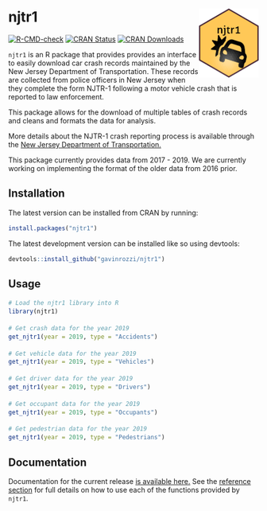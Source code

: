 # njtr1 <a href='https://gavinrozzi.github.io/njtr1/'><img src='man/figures/logo.png' align="right" height="139" /></a>

  <!-- badges: start -->
  [![R-CMD-check](https://github.com/gavinrozzi/njtr1/workflows/R-CMD-check/badge.svg)](https://github.com/gavinrozzi/njtr1/actions)
  [![CRAN Status](https://www.r-pkg.org/badges/version-last-release/njtr1)](https://www.r-pkg.org/badges/version-last-release/zipcodeR)
  [![CRAN Downloads](https://cranlogs.r-pkg.org/badges/grand-total/njtr1)](https://cranlogs.r-pkg.org/badges/grand-total/zipcodeR)
  <!-- badges: end -->

`njtr1` is an R package that provides provides an interface to easily download car crash records maintained by the New Jersey Department of Transportation. These records are collected from police officers in New Jersey when they complete the form NJTR-1 following a motor vehicle crash that is reported to law enforcement.

This package allows for the download of multiple tables of crash records and cleans and formats the data for analysis.

More details about the NJTR-1 crash reporting process is available through the [New Jersey Department of Transportation.](https://www.state.nj.us/transportation/refdata/accident/pdf/NJTR-1CrashReportManual12517.pdf)

This package currently provides data from 2017 - 2019. We are currently working on implementing the format of the older data from 2016 prior.

## Installation
The latest version can be installed from CRAN by running:

``` r
install.packages("njtr1")
```

The latest development version can be installed like so using devtools:
``` r
devtools::install_github("gavinrozzi/njtr1")
```
## Usage
``` r
# Load the njtr1 library into R
library(njtr1)

# Get crash data for the year 2019
get_njtr1(year = 2019, type = "Accidents")

# Get vehicle data for the year 2019
get_njtr1(year = 2019, type = "Vehicles")

# Get driver data for the year 2019
get_njtr1(year = 2019, type = "Drivers")

# Get occupant data for the year 2019
get_njtr1(year = 2019, type = "Occupants")

# Get pedestrian data for the year 2019
get_njtr1(year = 2019, type = "Pedestrians")

```

## Documentation
Documentation for the current release [is available here.](https://gavinrozzi.github.io/njtr1/)
See the [reference section](https://gavinrozzi.github.io/njtr1/reference/) for full details on how to use each of the functions provided by `njtr1`.
